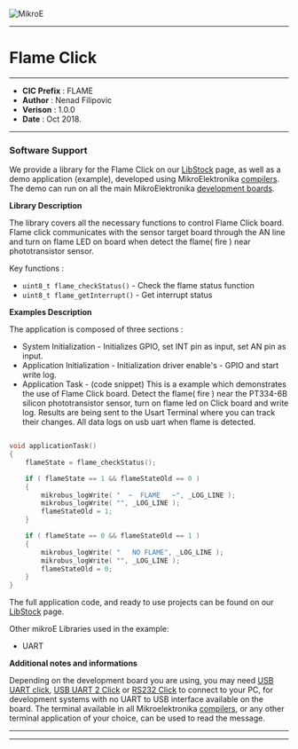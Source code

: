 ![MikroE](http://www.mikroe.com/img/designs/beta/logo_small.png)

---

# Flame Click

---

- **CIC Prefix**  : FLAME
- **Author**      : Nenad Filipovic
- **Verison**     : 1.0.0
- **Date**        : Oct 2018.

---

### Software Support

We provide a library for the Flame Click on our [LibStock](https://libstock.mikroe.com/projects/view/1228/flame-click-example) 
page, as well as a demo application (example), developed using MikroElektronika 
[compilers](http://shop.mikroe.com/compilers). The demo can run on all the main 
MikroElektronika [development boards](http://shop.mikroe.com/development-boards).

**Library Description**

The library covers all the necessary functions to control Flame Click board.
Flame click communicates with the sensor target board through the AN line
and turn on flame LED on board when detect the flame( fire ) near  phototransistor sensor. 


Key functions :

- ``` uint8_t flame_checkStatus() ``` - Check the flame status function
- ``` uint8_t flame_getInterrupt() ``` - Get interrupt status


**Examples Description**

The application is composed of three sections :

- System Initialization - Initializes GPIO, set INT pin as input,
     set AN pin as input.
- Application Initialization - Initialization driver enable's - GPIO and start write log.
- Application Task - (code snippet) This is a example which demonstrates the use of Flame Click board.
     Detect the flame( fire ) near the PT334-6B silicon phototransistor sensor,
     turn on flame led on Click board and write log.
     Results are being sent to the Usart Terminal where you can track their changes.
     All data logs on usb uart when flame is detected.


```.c

void applicationTask()
{
    flameState = flame_checkStatus();

    if ( flameState == 1 && flameStateOld == 0 )
    {
        mikrobus_logWrite( "  ~  FLAME   ~", _LOG_LINE );
        mikrobus_logWrite( "", _LOG_LINE );
        flameStateOld = 1;
    }

    if ( flameState == 0 && flameStateOld == 1 )
    {
        mikrobus_logWrite( "   NO FLAME", _LOG_LINE );
        mikrobus_logWrite( "", _LOG_LINE );
        flameStateOld = 0;
    }
}

```



The full application code, and ready to use projects can be found on our 
[LibStock](https://libstock.mikroe.com/projects/view/1228/flame-click-example) page.

Other mikroE Libraries used in the example:

- UART

**Additional notes and informations**

Depending on the development board you are using, you may need 
[USB UART click](http://shop.mikroe.com/usb-uart-click), 
[USB UART 2 Click](http://shop.mikroe.com/usb-uart-2-click) or 
[RS232 Click](http://shop.mikroe.com/rs232-click) to connect to your PC, for 
development systems with no UART to USB interface available on the board. The 
terminal available in all Mikroelektronika 
[compilers](http://shop.mikroe.com/compilers), or any other terminal application 
of your choice, can be used to read the message.

---
---
